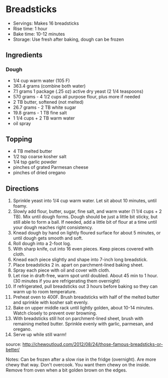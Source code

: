 # Breadsticks 
- Servings: Makes 16 breadsticks
- Rise time: 1 hour
- Bake time: 10-12 minutes
- Storage: Use fresh after baking, dough can be frozen

## Ingredients
### Dough
- 1/4 cup warm water (105 F)
- 363.4 grams (combine both water)
- 7.1 grams 1 package (.25 oz) active dry yeast (2 1/4 teaspoons)
- 570 grams - 4 1/2 cups all purpose flour, plus more if needed
- 2 TB butter, softened (not melted)
- 26.7 grams - 2 TB white sugar
- 19.8 grams - 1 TB fine salt
- 1 1/4 cups + 2 TB warm water
- oil spray

## Topping
- 4 TB melted butter
- 1/2 tsp coarse kosher salt
- 1/4 tsp garlic powder
- pinches of grated Parmesan cheese
- pinches of dried oregano

## Directions
1. Sprinkle yeast into 1/4 cup warm water.  Let sit about 10 minutes, until foamy. 
1. Slowly add flour, butter, sugar, fine salt, and warm water (1 1/4 cups + 2 TB).  Mix until dough forms. Dough should be just a little bit sticky, but still able to form a ball.  If needed, add a little bit of flour at a time until your dough reaches right consistency.
1. Knead dough by hand on lightly floured surface for about 5 minutes, or until dough gets smooth and soft.  
1. Roll dough into a 2-foot log. 
1. With sharp knife, cut into 16 even pieces. Keep pieces covered with cloth.  
1. Knead each piece slightly and shape into 7-inch long breadstick.  
1. Place breadsticks 2 in. apart on parchment-lined baking sheet.  
1. Spray each piece with oil and cover with cloth.  
1. Let rise in draft-free, warm spot until doubled.  About 45 min to 1 hour. (30 minutes if you are refrigerating them overnight)
1. If refrigerated, pull breadsticks out 3 hours before baking so they can warm up to room temperature.
1. Preheat oven to 400F.  Brush breadsticks with half of the melted butter and sprinkle with kosher salt evenly. 
1. Bake on upper middle rack until lightly golden, about 10-14 minutes.  Watch closely to prevent over browning.
1. With breadsticks still hot on parchment-lined sheet, brush with remaining melted butter.  Sprinkle evenly with garlic, parmesan, and oregano.
1. Serve up while still warm!

source: http://chewoutloud.com/2012/08/24/those-famous-breadsticks-or-better/


Notes: Can be frozen after a slow rise in the fridge (overnight). Are more chewy that way.
Don't overcook. You want them chewy on the inside. Remove from oven when a bit golden brown on the edges.
